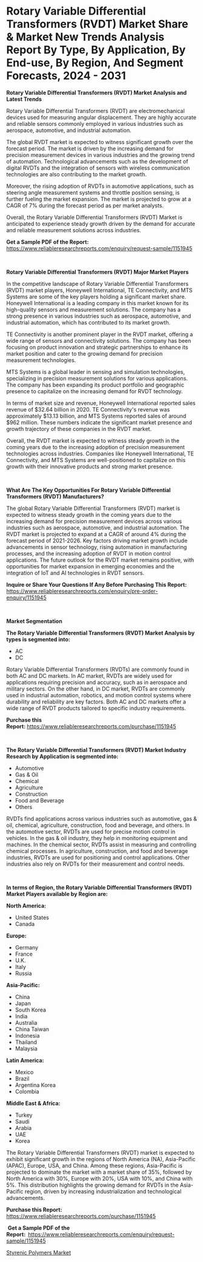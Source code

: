 <p><h1>Rotary Variable Differential Transformers (RVDT) Market Share & Market New Trends Analysis Report By Type, By Application, By End-use, By Region, And Segment Forecasts, 2024 - 2031</h1></p><p><strong>Rotary Variable Differential Transformers (RVDT) Market Analysis and Latest Trends</strong></p>
<p><p>Rotary Variable Differential Transformers (RVDT) are electromechanical devices used for measuring angular displacement. They are highly accurate and reliable sensors commonly employed in various industries such as aerospace, automotive, and industrial automation.</p><p>The global RVDT market is expected to witness significant growth over the forecast period. The market is driven by the increasing demand for precision measurement devices in various industries and the growing trend of automation. Technological advancements such as the development of digital RVDTs and the integration of sensors with wireless communication technologies are also contributing to the market growth.</p><p>Moreover, the rising adoption of RVDTs in automotive applications, such as steering angle measurement systems and throttle position sensing, is further fueling the market expansion. The market is projected to grow at a CAGR of 7% during the forecast period as per market analysts.</p><p>Overall, the Rotary Variable Differential Transformers (RVDT) Market is anticipated to experience steady growth driven by the demand for accurate and reliable measurement solutions across industries.</p></p>
<p><strong>Get a Sample PDF of the Report:&nbsp;</strong> <a href="https://www.reliableresearchreports.com/enquiry/request-sample/1151945">https://www.reliableresearchreports.com/enquiry/request-sample/1151945</a></p>
<p>&nbsp;</p>
<p><strong>Rotary Variable Differential Transformers (RVDT) Major Market Players</strong></p>
<p><p>In the competitive landscape of Rotary Variable Differential Transformers (RVDT) market players, Honeywell International, TE Connectivity, and MTS Systems are some of the key players holding a significant market share. Honeywell International is a leading company in this market known for its high-quality sensors and measurement solutions. The company has a strong presence in various industries such as aerospace, automotive, and industrial automation, which has contributed to its market growth.</p><p>TE Connectivity is another prominent player in the RVDT market, offering a wide range of sensors and connectivity solutions. The company has been focusing on product innovation and strategic partnerships to enhance its market position and cater to the growing demand for precision measurement technologies.</p><p>MTS Systems is a global leader in sensing and simulation technologies, specializing in precision measurement solutions for various applications. The company has been expanding its product portfolio and geographic presence to capitalize on the increasing demand for RVDT technology.</p><p>In terms of market size and revenue, Honeywell International reported sales revenue of $32.64 billion in 2020. TE Connectivity's revenue was approximately $13.13 billion, and MTS Systems reported sales of around $962 million. These numbers indicate the significant market presence and growth trajectory of these companies in the RVDT market.</p><p>Overall, the RVDT market is expected to witness steady growth in the coming years due to the increasing adoption of precision measurement technologies across industries. Companies like Honeywell International, TE Connectivity, and MTS Systems are well-positioned to capitalize on this growth with their innovative products and strong market presence.</p></p>
<p>&nbsp;</p>
<p><strong>What Are The Key Opportunities For Rotary Variable Differential Transformers (RVDT) Manufacturers?</strong></p>
<p><p>The global Rotary Variable Differential Transformers (RVDT) market is expected to witness steady growth in the coming years due to the increasing demand for precision measurement devices across various industries such as aerospace, automotive, and industrial automation. The RVDT market is projected to expand at a CAGR of around 4% during the forecast period of 2021-2026. Key factors driving market growth include advancements in sensor technology, rising automation in manufacturing processes, and the increasing adoption of RVDT in motion control applications. The future outlook for the RVDT market remains positive, with opportunities for market expansion in emerging economies and the integration of IoT and AI technologies in RVDT sensors.</p></p>
<p><strong>Inquire or Share Your Questions If Any Before Purchasing This Report:</strong> <a href="https://www.reliableresearchreports.com/enquiry/pre-order-enquiry/1151945">https://www.reliableresearchreports.com/enquiry/pre-order-enquiry/1151945</a></p>
<p>&nbsp;</p>
<p><strong>Market Segmentation</strong></p>
<p><strong>The Rotary Variable Differential Transformers (RVDT) Market Analysis by types is segmented into:</strong></p>
<p><ul><li>AC</li><li>DC</li></ul></p>
<p><p>Rotary Variable Differential Transformers (RVDTs) are commonly found in both AC and DC markets. In AC market, RVDTs are widely used for applications requiring precision and accuracy, such as in aerospace and military sectors. On the other hand, in DC market, RVDTs are commonly used in industrial automation, robotics, and motion control systems where durability and reliability are key factors. Both AC and DC markets offer a wide range of RVDT products tailored to specific industry requirements.</p></p>
<p><strong>Purchase this Report:&nbsp;</strong><a href="https://www.reliableresearchreports.com/purchase/1151945">https://www.reliableresearchreports.com/purchase/1151945</a></p>
<p>&nbsp;</p>
<p><strong>The Rotary Variable Differential Transformers (RVDT) Market Industry Research by Application is segmented into:</strong></p>
<p><ul><li>Automotive</li><li>Gas & Oil</li><li>Chemical</li><li>Agriculture</li><li>Construction</li><li>Food and Beverage</li><li>Others</li></ul></p>
<p><p>RVDTs find applications across various industries such as automotive, gas & oil, chemical, agriculture, construction, food and beverage, and others. In the automotive sector, RVDTs are used for precise motion control in vehicles. In the gas & oil industry, they help in monitoring equipment and machines. In the chemical sector, RVDTs assist in measuring and controlling chemical processes. In agriculture, construction, and food and beverage industries, RVDTs are used for positioning and control applications. Other industries also rely on RVDTs for their measurement and control needs.</p></p>
<p>&nbsp;</p>
<p><strong>In terms of Region, the Rotary Variable Differential Transformers (RVDT) Market Players available by Region are:</strong></p>
<p>
    <p> <strong> North America: </strong>
        <ul>
            <li>United States</li>
            <li>Canada</li>
        </ul>
        </p> 
    <p> <strong> Europe: </strong>
        <ul>
            <li>Germany</li>
            <li>France</li>
            <li>U.K.</li>
            <li>Italy</li>
            <li>Russia</li>
        </ul>
        </p> 
    <p> <strong> Asia-Pacific: </strong>
        <ul>
            <li>China</li>
            <li>Japan</li>
            <li>South Korea</li>
            <li>India</li>
            <li>Australia</li>
            <li>China Taiwan</li>
            <li>Indonesia</li>
            <li>Thailand</li>
            <li>Malaysia</li>
        </ul>
        </p> 
    <p> <strong> Latin America: </strong>
        <ul>
            <li>Mexico</li>
            <li>Brazil</li>
            <li>Argentina Korea</li>
            <li>Colombia</li>
        </ul>
        </p> 
    <p> <strong> Middle East & Africa: </strong>
        <ul>
            <li>Turkey</li>
            <li>Saudi</li>
            <li>Arabia</li>
            <li>UAE</li>
            <li>Korea</li>
        </ul>
    </p>
    </p>
<p><p>The Rotary Variable Differential Transformers (RVDT) market is expected to exhibit significant growth in the regions of North America (NA), Asia-Pacific (APAC), Europe, USA, and China. Among these regions, Asia-Pacific is projected to dominate the market with a market share of 35%, followed by North America with 30%, Europe with 20%, USA with 10%, and China with 5%. This distribution highlights the growing demand for RVDTs in the Asia-Pacific region, driven by increasing industrialization and technological advancements.</p></p>
<p><strong>Purchase this Report: </strong><a href="https://www.reliableresearchreports.com/purchase/1151945">https://www.reliableresearchreports.com/purchase/1151945</a></p>
<p>&nbsp;<strong>Get a Sample PDF of the Report:&nbsp;&nbsp;</strong><a href="https://www.reliableresearchreports.com/enquiry/request-sample/1151945">https://www.reliableresearchreports.com/enquiry/request-sample/1151945</a></p>
<p><strong></strong></p>
<p><p><a href="https://meowing-canidae-761.notion.site/Styrenic-Polymers-Market-Size-Focuses-on-Market-Dynamics-In-Depth-Analysis-and-Future-Projections-o-4218905814004e7382cca0e92bfca64b">Styrenic Polymers Market</a></p></p>